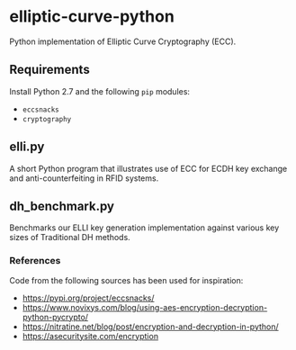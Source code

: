 # elliptic-curve-python
Python implementation of Elliptic Curve Cryptography (ECC).

## Requirements
Install Python 2.7 and the following `pip` modules:
* `eccsnacks`
* `cryptography`

## elli.py
A short Python program that illustrates use of ECC for ECDH key exchange and anti-counterfeiting in RFID systems.

## dh_benchmark.py
Benchmarks our ELLI key generation implementation against various key sizes of Traditional DH methods.

### References
Code from the following sources has been used for inspiration:
* https://pypi.org/project/eccsnacks/
* https://www.novixys.com/blog/using-aes-encryption-decryption-python-pycrypto/
* https://nitratine.net/blog/post/encryption-and-decryption-in-python/
* https://asecuritysite.com/encryption
